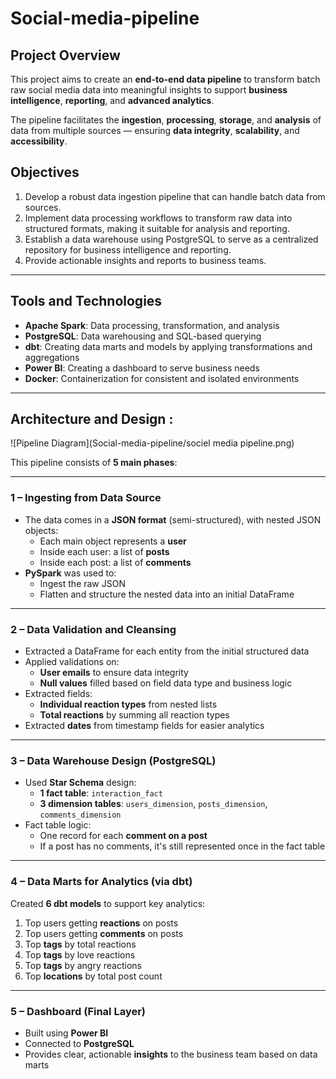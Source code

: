 # Social-media-pipeline


##  Project Overview

This project aims to create an **end-to-end data pipeline** to transform batch raw social media data into meaningful insights to support **business intelligence**, **reporting**, and **advanced analytics**.

The pipeline facilitates the **ingestion**, **processing**, **storage**, and **analysis** of data from multiple sources — ensuring **data integrity**, **scalability**, and **accessibility**.



##  Objectives

1. Develop a robust data ingestion pipeline that can handle batch data from sources.
2. Implement data processing workflows to transform raw data into structured formats, making it suitable for analysis and reporting.
3. Establish a data warehouse using PostgreSQL to serve as a centralized repository for business intelligence and reporting.
4. Provide actionable insights and reports to business teams.

---

##  Tools and Technologies

- **Apache Spark**: Data processing, transformation, and analysis  
- **PostgreSQL**: Data warehousing and SQL-based querying  
- **dbt**: Creating data marts and models by applying transformations and aggregations  
- **Power BI**: Creating a dashboard to serve business needs  
- **Docker**: Containerization for consistent and isolated environments  

---

## Architecture and Design :
![Pipeline Diagram](Social-media-pipeline/sociel media pipeline.png)

This pipeline consists of **5 main phases**:

---

###  1 – Ingesting from Data Source

- The data comes in a **JSON format** (semi-structured), with nested JSON objects:
  - Each main object represents a **user**
  - Inside each user: a list of **posts**
  - Inside each post: a list of **comments**
- **PySpark** was used to:
  - Ingest the raw JSON
  - Flatten and structure the nested data into an initial DataFrame

---

### 2 – Data Validation and Cleansing

- Extracted a DataFrame for each entity from the initial structured data
- Applied validations on:
  - **User emails** to ensure data integrity
  - **Null values** filled based on field data type and business logic
- Extracted fields:
  - **Individual reaction types** from nested lists
  - **Total reactions** by summing all reaction types
- Extracted **dates** from timestamp fields for easier analytics

---

###  3 – Data Warehouse Design (PostgreSQL)

- Used **Star Schema** design:
  - **1 fact table**: `interaction_fact`
  - **3 dimension tables**: `users_dimension`, `posts_dimension`, `comments_dimension`
- Fact table logic:
  - One record for each **comment on a post**
  - If a post has no comments, it's still represented once in the fact table

---

###  4 – Data Marts for Analytics (via dbt)

Created **6 dbt models** to support key analytics:

1. Top users getting **reactions** on posts  
2. Top users getting **comments** on posts  
3. Top **tags** by total reactions  
4. Top **tags** by love reactions  
5. Top **tags** by angry reactions  
6. Top **locations** by total post count  

---

###  5 – Dashboard (Final Layer)

- Built using **Power BI**
- Connected to **PostgreSQL**
- Provides clear, actionable **insights** to the business team based on data marts




